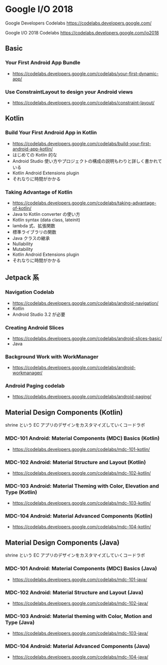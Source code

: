 # Google I/O 2018

Google Developers Codelabs
https://codelabs.developers.google.com/

Google I/O 2018 Codelabs
https://codelabs.developers.google.com/io2018


## Basic

### Your First Android App Bundle
* https://codelabs.developers.google.com/codelabs/your-first-dynamic-app/

### Use ConstraintLayout to design your Android views
* https://codelabs.developers.google.com/codelabs/constraint-layout/



## Kotlin

### Build Your First Android App in Kotlin
* https://codelabs.developers.google.com/codelabs/build-your-first-android-app-kotlin/
* はじめての Kotlin 的な
* Android Studio 使い方やプロジェクトの構成の説明もわりと詳しく書かれている
* Kotlin Android Extensions plugin
* それなりに時間がかかる

### Taking Advantage of Kotlin
* https://codelabs.developers.google.com/codelabs/taking-advantage-of-kotlin/
* Java to Kotlin converter の使い方
* Kotlin syntax (data class, lateinit)
* lambda 式、拡張関数
* 標準ライブラリの関数
* Java クラスの継承
* Nullability
* Mutability
* Kotlin Android Extensions plugin
* それなりに時間がかかる







## Jetpack 系

### Navigation Codelab
* https://codelabs.developers.google.com/codelabs/android-navigation/
* Kotlin
* Android Studio 3.2 が必要


### Creating Android Slices
* https://codelabs.developers.google.com/codelabs/android-slices-basic/
* Java

### Background Work with WorkManager
* https://codelabs.developers.google.com/codelabs/android-workmanager/

### Android Paging codelab
* https://codelabs.developers.google.com/codelabs/android-paging/


## Material Design Components (Kotlin)

shrine という EC アプリのデザインをカスタマイズしていくコードラボ

### MDC-101 Android: Material Components (MDC) Basics (Kotlin)
* https://codelabs.developers.google.com/codelabs/mdc-101-kotlin/

### MDC-102 Android: Material Structure and Layout (Kotlin)
* https://codelabs.developers.google.com/codelabs/mdc-102-kotlin/

### MDC-103 Android: Material Theming with Color, Elevation and Type (Kotlin)
* https://codelabs.developers.google.com/codelabs/mdc-103-kotlin/

### MDC-104 Android: Material Advanced Components (Kotlin)
* https://codelabs.developers.google.com/codelabs/mdc-104-kotlin/


## Material Design Components (Java)

shrine という EC アプリのデザインをカスタマイズしていくコードラボ

### MDC-101 Android: Material Components (MDC) Basics (Java)
* https://codelabs.developers.google.com/codelabs/mdc-101-java/

### MDC-102 Android: Material Structure and Layout (Java)
* https://codelabs.developers.google.com/codelabs/mdc-102-java/

### MDC-103 Android: Material theming with Color, Motion and Type (Java)
* https://codelabs.developers.google.com/codelabs/mdc-103-java/

### MDC-104 Android: Material Advanced Components (Java)
* https://codelabs.developers.google.com/codelabs/mdc-104-java/
